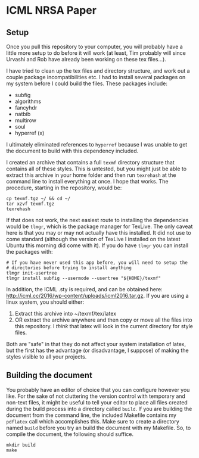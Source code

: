 ICML NRSA Paper
==============

Setup
-----
Once you pull this repository to your computer, you will probably have a
little more setup to do before it will work (at least, Tim probably will
since Urvashi and Rob have already been working on these tex files...).

I have tried to clean up the tex files and directory structure, and work
out a couple package incompatibilities etc. I had to install several
packages on my system before I could build the files. These packages
include:

- subfig
- algorithms
- fancyhdr
- natbib
- multirow
- soul
- hyperref (x)

I ultimately eliminated references to `hyperref` because I was unable to
get the document to build with this dependency included.

I created an archive that contains a full `texmf` directory structure
that contains all of these styles. This is untested, but you might just
be able to extract this archive in your home folder and then run
`texrehash` at the command line to install everything at once. I hope
that works. The procedure, starting in the repository, would be:

```
cp texmf.tgz ~/ && cd ~/
tar xzvf texmf.tgz
texrehash
```

If that does not work, the next easiest route to installing the
dependencies would be `tlmgr`, which is the package manager for TexLive.
The only caveat here is that you may or may not actually have this
installed. It did not use to come standard (although the version of
TexLive I installed on the latest Ubuntu this morning did come with it).
If you do have `tlmgr` you can install the packages with:

```
# If you have never used this app before, you will need to setup the
# directories before trying to install anything
tlmgr init-usertree
tlmgr install subfig --usermode --usertree "${HOME}/texmf"
```

In addition, the ICML .sty is required, and can be obtained here:
http://icml.cc/2016/wp-content/uploads/icml2016.tar.gz. If you
are using a linux system, you should either:

1. Extract this archive into ~/texmf/tex/latex
2. OR extract the archive anywhere and then copy or move all the files
   into this repository. I *think* that latex will look in the current
   directory for style files.

Both are "safe" in that they do not affect your system installation of
latex, but the first has the advantage (or disadvantage, I suppose) of
making the styles visible to all your projects.

Building the document
---------------------
You probably have an editor of choice that you can configure however you
like. For the sake of not cluttering the version control with temporary
and non-text files, it might be useful to tell your editor to place all
files created during the build process into a directory called `build`.
If you are building the document from the command line, the included
Makefile contains my `pdflatex` call which accomplishes this. Make sure
to create a directory named `build` before you try an build the document
with my Makefile. So, to compile the document, the following should
suffice.

```
mkdir build
make
```
